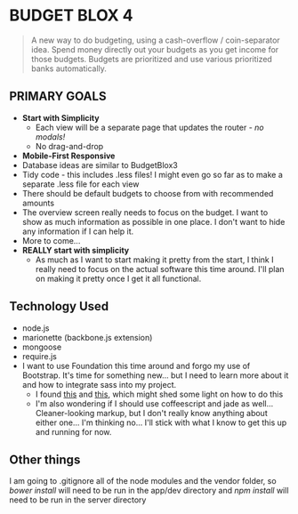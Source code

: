 BUDGET BLOX 4
==============

> A new way to do budgeting, using a cash-overflow / coin-separator idea. Spend money directly out your budgets as you get income for those budgets. Budgets are prioritized and use various prioritized banks automatically.

## PRIMARY GOALS
* **Start with Simplicity**
	* Each view will be a separate page that updates the router - _no modals!_
	* No drag-and-drop
* **Mobile-First Responsive**
* Database ideas are similar to BudgetBlox3
* Tidy code - this includes .less files! I might even go so far as to make a separate .less file for each view
* There should be default budgets to choose from with recommended amounts
* The overview screen really needs to focus on the budget. I want to show as much information as possible in one place. I don't want to hide any information if I can help it.
* More to come...
* **REALLY start with simplicity**
	* As much as I want to start making it pretty from the start, I think I really need to focus on the actual software this time around. I'll plan on making it pretty once I get it all functional.

## Technology Used
* node.js
* marionette (backbone.js extension)
* mongoose
* require.js
* I want to use Foundation this time around and forgo my use of Bootstrap. It's time for something new... but I need to learn more about it and how to integrate sass into my project.
	* I found [this](https://coderwall.com/p/mhy10q) and [this](https://github.com/anotheruiguy/node-sass-boilerplate), which might shed some light on how to do this
	* I'm also wondering if I should use coffeescript and jade as well... Cleaner-looking markup, but I don't really know anything about either one... I'm thinking no... I'll stick with what I know to get this up and running for now.

## Other things
I am going to .gitignore all of the node modules and the vendor folder, so _bower install_ will need to be run in the app/dev directory and _npm install_ will need to be run in the server directory